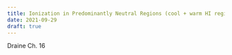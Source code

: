 ```yaml
---
title: Ionization in Predominantly Neutral Regions (cool + warm HI regions)
date: 2021-09-29
draft: true
---
```


Draine Ch. 16